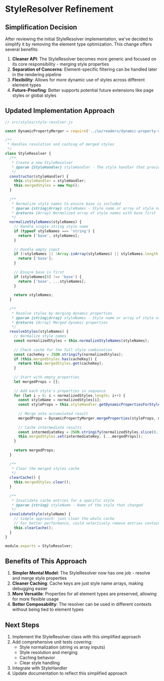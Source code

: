 # StyleResolver Refinement

## Simplification Decision

After reviewing the initial StyleResolver implementation, we've decided to simplify it by removing the element type optimization. This change offers several benefits:

1. **Cleaner API**: The StyleResolver becomes more generic and focused on its core responsibility - merging style properties
2. **Separation of Concerns**: Element-specific filtering can be handled later in the rendering pipeline
3. **Flexibility**: Allows for more dynamic use of styles across different element types
4. **Future-Proofing**: Better supports potential future extensions like page styles or global styles

## Updated Implementation Approach

```javascript
// src/styles/style-resolver.js

const DynamicPropertyMerger = require('../io/readers/dynamic-property-merger');

/**
 * Handles resolution and caching of merged styles
 */
class StyleResolver {
  /**
   * Create a new StyleResolver
   * @param {StyleHandler} styleHandler - The style handler that provides dynamic properties
   */
  constructor(styleHandler) {
    this.styleHandler = styleHandler;
    this.mergedStyles = new Map();
  }
  
  /**
   * Normalize style names to ensure base is included
   * @param {string|Array} styleNames - Style name or array of style names
   * @returns {Array} Normalized array of style names with base first
   */
  normalizeStyleNames(styleNames) {
    // Handle single string style name
    if (typeof styleNames === 'string') {
      return ['base', styleNames];
    }
    
    // Handle empty input
    if (!styleNames || !Array.isArray(styleNames) || styleNames.length === 0) {
      return ['base'];
    }
    
    // Ensure base is first
    if (styleNames[0] !== 'base') {
      return ['base', ...styleNames];
    }
    
    return styleNames;
  }
  
  /**
   * Resolve styles by merging dynamic properties
   * @param {string|Array} styleNames - Style name or array of style names
   * @returns {Array} Merged dynamic properties
   */
  resolveStyles(styleNames) {
    // Normalize style names
    const normalizedStyles = this.normalizeStyleNames(styleNames);
    
    // Check cache for the full style combination
    const cacheKey = JSON.stringify(normalizedStyles);
    if (this.mergedStyles.has(cacheKey)) {
      return this.mergedStyles.get(cacheKey);
    }
    
    // Start with empty properties
    let mergedProps = [];
    
    // Add each style's properties in sequence
    for (let i = 0; i < normalizedStyles.length; i++) {
      const styleName = normalizedStyles[i];
      const styleProps = this.styleHandler.getDynamicPropertiesForStyle(styleName) || [];
      
      // Merge onto accumulated result
      mergedProps = DynamicPropertyMerger.mergeProperties(styleProps, mergedProps);
      
      // Cache intermediate results
      const intermediateKey = JSON.stringify(normalizedStyles.slice(0, i+1));
      this.mergedStyles.set(intermediateKey, [...mergedProps]);
    }
    
    return mergedProps;
  }
  
  /**
   * Clear the merged styles cache
   */
  clearCache() {
    this.mergedStyles.clear();
  }
  
  /**
   * Invalidate cache entries for a specific style
   * @param {string} styleName - Name of the style that changed
   */
  invalidateStyle(styleName) {
    // Simple approach: just clear the whole cache
    // For better performance, could selectively remove entries containing this style
    this.clearCache();
  }
}

module.exports = StyleResolver;
```

## Benefits of This Approach

1. **Simpler Mental Model**: The StyleResolver now has one job - resolve and merge style properties
2. **Cleaner Caching**: Cache keys are just style name arrays, making debugging easier
3. **More Versatile**: Properties for all element types are preserved, allowing for more flexible usage
4. **Better Composability**: The resolver can be used in different contexts without being tied to element types

## Next Steps

1. Implement the StyleResolver class with this simplified approach
2. Add comprehensive unit tests covering:
   - Style normalization (string vs array inputs)
   - Style resolution and merging
   - Caching behavior
   - Clear style handling
3. Integrate with StyleHandler
4. Update documentation to reflect this simplified approach
